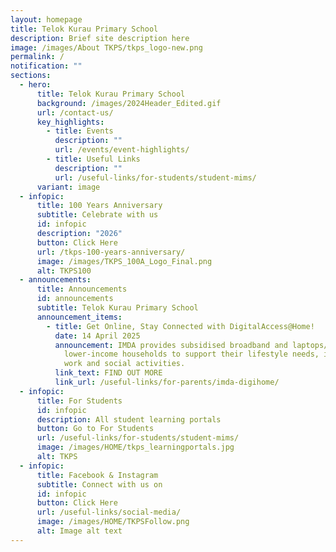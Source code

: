 ```yaml
---
layout: homepage
title: Telok Kurau Primary School
description: Brief site description here
image: /images/About TKPS/tkps_logo-new.png
permalink: /
notification: ""
sections:
  - hero:
      title: Telok Kurau Primary School
      background: /images/2024Header_Edited.gif
      url: /contact-us/
      key_highlights:
        - title: Events
          description: ""
          url: /events/event-highlights/
        - title: Useful Links
          description: ""
          url: /useful-links/for-students/student-mims/
      variant: image
  - infopic:
      title: 100 Years Anniversary
      subtitle: Celebrate with us
      id: infopic
      description: "2026"
      button: Click Here
      url: /tkps-100-years-anniversary/
      image: /images/TKPS_100A_Logo_Final.png
      alt: TKPS100
  - announcements:
      title: Announcements
      id: announcements
      subtitle: Telok Kurau Primary School
      announcement_items:
        - title: Get Online, Stay Connected with DigitalAccess@Home!
          date: 14 April 2025
          announcement: IMDA provides subsidised broadband and laptops/tablets to
            lower-income households to support their lifestyle needs, including
            work and social activities.
          link_text: FIND OUT MORE
          link_url: /useful-links/for-parents/imda-digihome/
  - infopic:
      title: For Students
      id: infopic
      description: All student learning portals
      button: Go to For Students
      url: /useful-links/for-students/student-mims/
      image: /images/HOME/tkps_learningportals.jpg
      alt: TKPS
  - infopic:
      title: Facebook & Instagram
      subtitle: Connect with us on
      id: infopic
      button: Click Here
      url: /useful-links/social-media/
      image: /images/HOME/TKPSFollow.png
      alt: Image alt text
---
```

